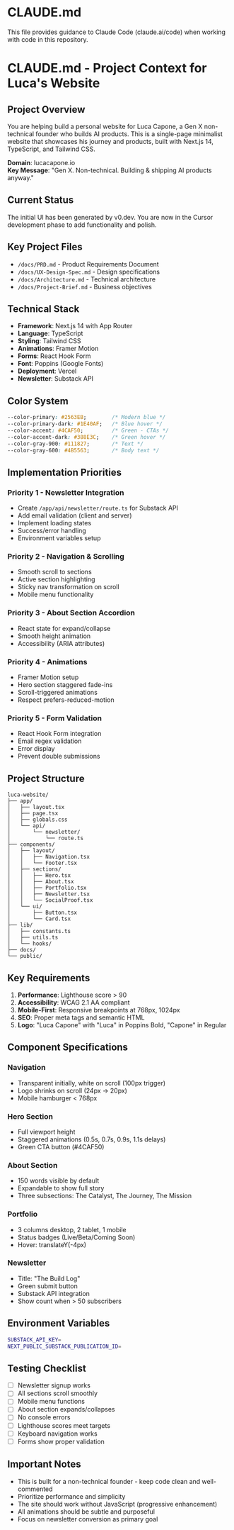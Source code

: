# CLAUDE.md

This file provides guidance to Claude Code (claude.ai/code) when working with code in this repository.

# CLAUDE.md - Project Context for Luca's Website

## Project Overview

You are helping build a personal website for Luca Capone, a Gen X non-technical founder who builds AI products. This is a single-page minimalist website that showcases his journey and products, built with Next.js 14, TypeScript, and Tailwind CSS.

**Domain**: lucacapone.io  
**Key Message**: "Gen X. Non-technical. Building & shipping AI products anyway."

## Current Status

The initial UI has been generated by v0.dev. You are now in the Cursor development phase to add functionality and polish.

## Key Project Files

- `/docs/PRD.md` - Product Requirements Document
- `/docs/UX-Design-Spec.md` - Design specifications  
- `/docs/Architecture.md` - Technical architecture
- `/docs/Project-Brief.md` - Business objectives

## Technical Stack

- **Framework**: Next.js 14 with App Router
- **Language**: TypeScript
- **Styling**: Tailwind CSS
- **Animations**: Framer Motion
- **Forms**: React Hook Form
- **Font**: Poppins (Google Fonts)
- **Deployment**: Vercel
- **Newsletter**: Substack API

## Color System

```css
--color-primary: #2563EB;        /* Modern blue */
--color-primary-dark: #1E40AF;   /* Blue hover */
--color-accent: #4CAF50;         /* Green - CTAs */
--color-accent-dark: #388E3C;    /* Green hover */
--color-gray-900: #111827;       /* Text */
--color-gray-600: #4B5563;       /* Body text */
```

## Implementation Priorities

### Priority 1 - Newsletter Integration
- Create `/app/api/newsletter/route.ts` for Substack API
- Add email validation (client and server)
- Implement loading states
- Success/error handling
- Environment variables setup

### Priority 2 - Navigation & Scrolling
- Smooth scroll to sections
- Active section highlighting
- Sticky nav transformation on scroll
- Mobile menu functionality

### Priority 3 - About Section Accordion
- React state for expand/collapse
- Smooth height animation
- Accessibility (ARIA attributes)

### Priority 4 - Animations
- Framer Motion setup
- Hero section staggered fade-ins
- Scroll-triggered animations
- Respect prefers-reduced-motion

### Priority 5 - Form Validation
- React Hook Form integration
- Email regex validation
- Error display
- Prevent double submissions

## Project Structure

```
luca-website/
├── app/
│   ├── layout.tsx
│   ├── page.tsx
│   ├── globals.css
│   └── api/
│       └── newsletter/
│           └── route.ts
├── components/
│   ├── layout/
│   │   ├── Navigation.tsx
│   │   └── Footer.tsx
│   ├── sections/
│   │   ├── Hero.tsx
│   │   ├── About.tsx
│   │   ├── Portfolio.tsx
│   │   ├── Newsletter.tsx
│   │   └── SocialProof.tsx
│   └── ui/
│       ├── Button.tsx
│       └── Card.tsx
├── lib/
│   ├── constants.ts
│   ├── utils.ts
│   └── hooks/
├── docs/
└── public/
```

## Key Requirements

1. **Performance**: Lighthouse score > 90
2. **Accessibility**: WCAG 2.1 AA compliant
3. **Mobile-First**: Responsive breakpoints at 768px, 1024px
4. **SEO**: Proper meta tags and semantic HTML
5. **Logo**: "Luca Capone" with "Luca" in Poppins Bold, "Capone" in Regular

## Component Specifications

### Navigation
- Transparent initially, white on scroll (100px trigger)
- Logo shrinks on scroll (24px → 20px)
- Mobile hamburger < 768px

### Hero Section
- Full viewport height
- Staggered animations (0.5s, 0.7s, 0.9s, 1.1s delays)
- Green CTA button (#4CAF50)

### About Section
- 150 words visible by default
- Expandable to show full story
- Three subsections: The Catalyst, The Journey, The Mission

### Portfolio
- 3 columns desktop, 2 tablet, 1 mobile
- Status badges (Live/Beta/Coming Soon)
- Hover: translateY(-4px)

### Newsletter
- Title: "The Build Log"
- Green submit button
- Substack API integration
- Show count when > 50 subscribers

## Environment Variables

```bash
SUBSTACK_API_KEY=
NEXT_PUBLIC_SUBSTACK_PUBLICATION_ID=
```

## Testing Checklist

- [ ] Newsletter signup works
- [ ] All sections scroll smoothly
- [ ] Mobile menu functions
- [ ] About section expands/collapses
- [ ] No console errors
- [ ] Lighthouse scores meet targets
- [ ] Keyboard navigation works
- [ ] Forms show proper validation

## Important Notes

- This is built for a non-technical founder - keep code clean and well-commented
- Prioritize performance and simplicity
- The site should work without JavaScript (progressive enhancement)
- All animations should be subtle and purposeful
- Focus on newsletter conversion as primary goal